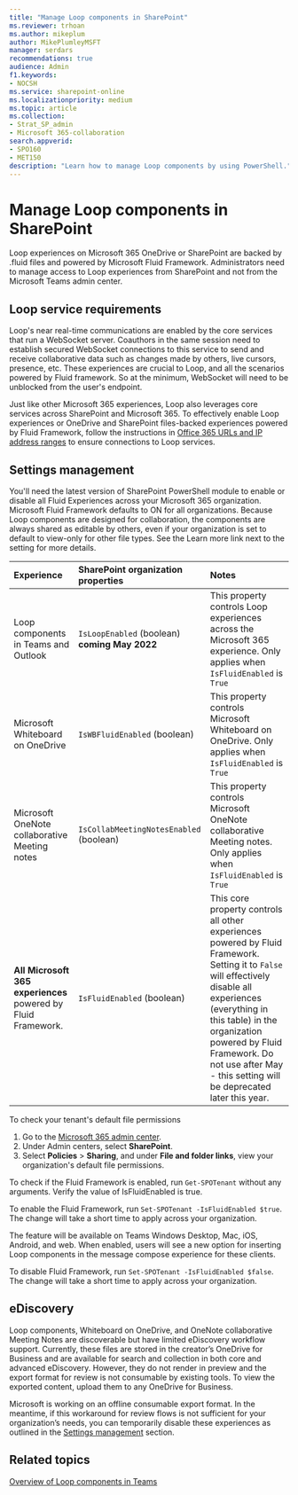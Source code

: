 ```yaml
---
title: "Manage Loop components in SharePoint"
ms.reviewer: trhoan
ms.author: mikeplum
author: MikePlumleyMSFT
manager: serdars
recommendations: true
audience: Admin
f1.keywords:
- NOCSH
ms.service: sharepoint-online
ms.localizationpriority: medium
ms.topic: article
ms.collection:  
- Strat_SP_admin
- Microsoft 365-collaboration
search.appverid:
- SPO160
- MET150
description: "Learn how to manage Loop components by using PowerShell."
---
```


# Manage Loop components in SharePoint

Loop experiences on Microsoft 365 OneDrive or SharePoint are backed by .fluid files and powered by Microsoft Fluid Framework. Administrators need to manage access to Loop experiences from SharePoint and not from the Microsoft Teams admin center.

## Loop service requirements

Loop's near real-time communications are enabled by the core services that run a WebSocket server. Coauthors in the same session need to establish secured WebSocket connections to this service to send and receive collaborative data such as changes made by others, live cursors, presence, etc. These experiences are crucial to Loop, and all the scenarios powered by Fluid framework. So at the minimum, WebSocket will need to be unblocked from the user's endpoint.

Just like other Microsoft 365 experiences, Loop also leverages core services across SharePoint and Microsoft 365. To effectively enable Loop experiences or OneDrive and SharePoint files-backed experiences powered by Fluid Framework, follow the instructions in [Office 365 URLs and IP address ranges](/microsoft-365/enterprise/urls-and-ip-address-ranges) to ensure connections to Loop services.

## Settings management

You'll need the latest version of SharePoint PowerShell module to enable or disable all Fluid Experiences across your Microsoft 365 organization. Microsoft Fluid Framework defaults to ON for all organizations. Because Loop components are designed for collaboration, the components are always shared as editable by others, even if your organization is set to default to view-only for other file types. See the Learn more link next to the setting for more details.

|Experience|SharePoint organization properties|Notes|
|:---------|:---------------------------------|:----|
|Loop components in Teams and Outlook|`IsLoopEnabled` (boolean)<br/>**coming May 2022**|This property controls Loop experiences across the Microsoft 365 experience. Only applies when `IsFluidEnabled` is `True`|
|Microsoft Whiteboard on OneDrive|`IsWBFluidEnabled` (boolean) |This property controls Microsoft Whiteboard on OneDrive. Only applies when `IsFluidEnabled` is `True`|
|Microsoft OneNote collaborative Meeting notes|`IsCollabMeetingNotesEnabled` (boolean)|This property controls Microsoft OneNote collaborative Meeting notes. Only applies when `IsFluidEnabled` is `True`|
|**All Microsoft 365 experiences** powered by Fluid Framework.|`IsFluidEnabled` (boolean)|This core property controls all other experiences powered by Fluid Framework. Setting it to `False` will effectively disable all experiences (everything in this table) in the organization powered by Fluid Framework. Do not use after May - this setting will be deprecated later this year.

To check your tenant's default file permissions
1.	Go to the [Microsoft 365 admin center](https://admin.microsoft.com).
2.	Under Admin centers, select **SharePoint**.
3.	Select **Policies** > **Sharing**, and under **File and folder links**, view your organization's default file permissions.

To check if the Fluid Framework is enabled, run `Get-SPOTenant` without any arguments. Verify the value of IsFluidEnabled is true.

To enable the Fluid Framework, run `Set-SPOTenant -IsFluidEnabled $true`. The change will take a short time to apply across your organization. 

The feature will be available on Teams Windows Desktop, Mac, iOS, Android, and web. When enabled, users will see a new option for inserting Loop components in the message compose experience for these clients.

To disable Fluid Framework, run `Set-SPOTenant -IsFluidEnabled $false`. The change will take a short time to apply across your organization. 

## eDiscovery

Loop components, Whiteboard on OneDrive, and OneNote collaborative Meeting Notes are discoverable but have limited eDiscovery workflow support. Currently, these files are stored in the creator’s OneDrive for Business and are available for search and collection in both core and advanced eDiscovery. However, they do not render in preview and the export format for review is not consumable by existing tools. To view the exported content, upload them to any OneDrive for Business.

Microsoft is working on an offline consumable export format. In the meantime, if this workaround for review flows is not sufficient for your organization’s needs, you can temporarily disable these experiences as outlined in the [Settings management](#settings-management) section.

## Related topics

[Overview of Loop components in Teams](/microsoftteams/live-components-in-teams)
